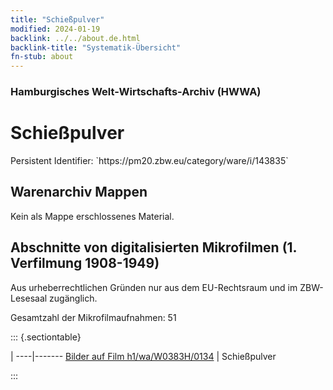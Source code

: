 ```yaml
---
title: "Schießpulver"
modified: 2024-01-19
backlink: ../../about.de.html
backlink-title: "Systematik-Übersicht"
fn-stub: about
---
```


### Hamburgisches Welt-Wirtschafts-Archiv (HWWA)

# Schießpulver

<div class="hint">Persistent Identifier: `https://pm20.zbw.eu/category/ware/i/143835`</div>







## Warenarchiv Mappen





Kein als Mappe erschlossenes Material.



<a id="filmsections" />

## Abschnitte von digitalisierten Mikrofilmen (1. Verfilmung 1908-1949)

<p>Aus urheberrechtlichen Gründen nur aus dem EU-Rechtsraum und im ZBW-Lesesaal zugänglich.</p>


<p>Gesamtzahl der Mikrofilmaufnahmen: 51</p>





::: {.sectiontable}

 | 
----|-------
<a class="btn" href="https://pm20.zbw.eu/film/h1/wa/W0383H/0134" rel="nofollow">Bilder auf Film h1/wa/W0383H/0134</a> | Schießpulver


:::
















